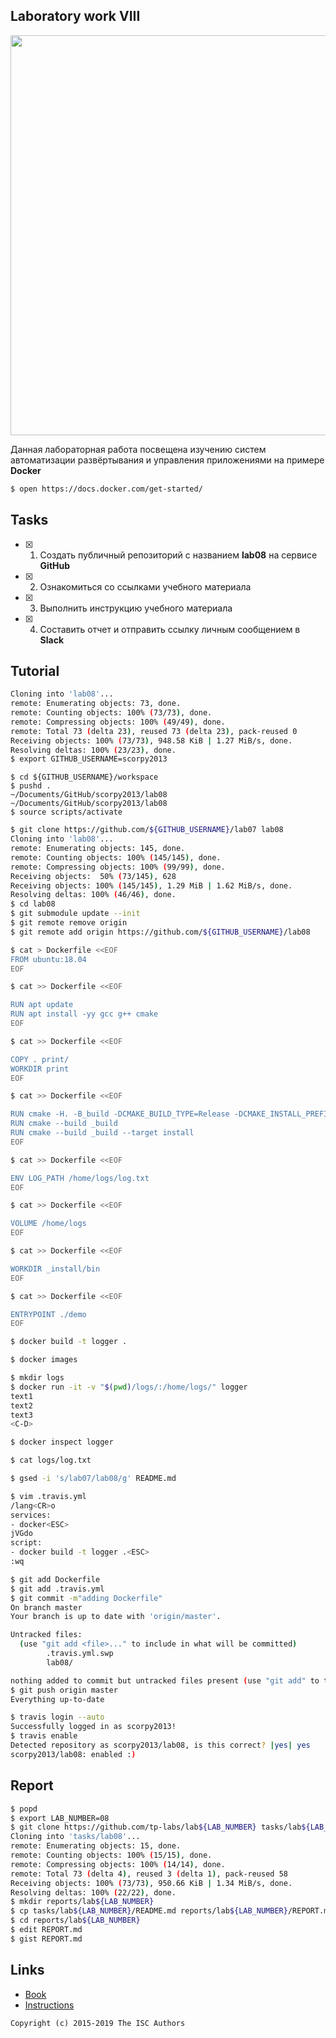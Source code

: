 ## Laboratory work VIII

<a href="https://yandex.ru/efir/?stream_id=v0mnBi_R2Ldw"><img src="https://raw.githubusercontent.com/tp-labs/lab08/master/preview.png" width="640"/></a>

Данная лабораторная работа посвещена изучению систем автоматизации развёртывания и управления приложениями на примере **Docker**

```sh
$ open https://docs.docker.com/get-started/
```

## Tasks

- [x] 1. Создать публичный репозиторий с названием **lab08** на сервисе **GitHub**
- [x] 2. Ознакомиться со ссылками учебного материала
- [x] 3. Выполнить инструкцию учебного материала
- [x] 4. Составить отчет и отправить ссылку личным сообщением в **Slack**

## Tutorial

```sh
Cloning into 'lab08'...
remote: Enumerating objects: 73, done.
remote: Counting objects: 100% (73/73), done.
remote: Compressing objects: 100% (49/49), done.
remote: Total 73 (delta 23), reused 73 (delta 23), pack-reused 0
Receiving objects: 100% (73/73), 948.58 KiB | 1.27 MiB/s, done.
Resolving deltas: 100% (23/23), done.
$ export GITHUB_USERNAME=scorpy2013
```

```
$ cd ${GITHUB_USERNAME}/workspace
$ pushd .
~/Documents/GitHub/scorpy2013/lab08 ~/Documents/GitHub/scorpy2013/lab08
$ source scripts/activate
```

```sh
$ git clone https://github.com/${GITHUB_USERNAME}/lab07 lab08
Cloning into 'lab08'...
remote: Enumerating objects: 145, done.
remote: Counting objects: 100% (145/145), done.
remote: Compressing objects: 100% (99/99), done.
Receiving objects:  50% (73/145), 628
Receiving objects: 100% (145/145), 1.29 MiB | 1.62 MiB/s, done.
Resolving deltas: 100% (46/46), done.
$ cd lab08
$ git submodule update --init
$ git remote remove origin
$ git remote add origin https://github.com/${GITHUB_USERNAME}/lab08
```

```sh
$ cat > Dockerfile <<EOF
FROM ubuntu:18.04
EOF
```

```sh
$ cat >> Dockerfile <<EOF

RUN apt update
RUN apt install -yy gcc g++ cmake
EOF
```

```sh
$ cat >> Dockerfile <<EOF

COPY . print/
WORKDIR print
EOF
```

```sh
$ cat >> Dockerfile <<EOF

RUN cmake -H. -B_build -DCMAKE_BUILD_TYPE=Release -DCMAKE_INSTALL_PREFIX=_install
RUN cmake --build _build
RUN cmake --build _build --target install
EOF
```

```sh
$ cat >> Dockerfile <<EOF

ENV LOG_PATH /home/logs/log.txt
EOF
```

```sh
$ cat >> Dockerfile <<EOF

VOLUME /home/logs
EOF
```

```sh
$ cat >> Dockerfile <<EOF

WORKDIR _install/bin
EOF
```

```sh
$ cat >> Dockerfile <<EOF

ENTRYPOINT ./demo
EOF
```

```sh
$ docker build -t logger .
```

```sh
$ docker images
```

```sh
$ mkdir logs
$ docker run -it -v "$(pwd)/logs/:/home/logs/" logger
text1
text2
text3
<C-D>
```

```sh
$ docker inspect logger
```

```sh
$ cat logs/log.txt
```

```sh
$ gsed -i 's/lab07/lab08/g' README.md
```

```sh
$ vim .travis.yml
/lang<CR>o
services:
- docker<ESC>
jVGdo
script:
- docker build -t logger .<ESC>
:wq
```

```sh
$ git add Dockerfile
$ git add .travis.yml
$ git commit -m"adding Dockerfile"
On branch master
Your branch is up to date with 'origin/master'.

Untracked files:
  (use "git add <file>..." to include in what will be committed)
        .travis.yml.swp
        lab08/

nothing added to commit but untracked files present (use "git add" to track)
$ git push origin master
Everything up-to-date
```

```sh
$ travis login --auto
Successfully logged in as scorpy2013!
$ travis enable
Detected repository as scorpy2013/lab08, is this correct? |yes| yes
scorpy2013/lab08: enabled :)
```

## Report

```sh
$ popd
$ export LAB_NUMBER=08
$ git clone https://github.com/tp-labs/lab${LAB_NUMBER} tasks/lab${LAB_NUMBER}
Cloning into 'tasks/lab08'...
remote: Enumerating objects: 15, done.
remote: Counting objects: 100% (15/15), done.
remote: Compressing objects: 100% (14/14), done.
remote: Total 73 (delta 4), reused 3 (delta 1), pack-reused 58
Receiving objects: 100% (73/73), 950.66 KiB | 1.34 MiB/s, done.
Resolving deltas: 100% (22/22), done.
$ mkdir reports/lab${LAB_NUMBER}
$ cp tasks/lab${LAB_NUMBER}/README.md reports/lab${LAB_NUMBER}/REPORT.md
$ cd reports/lab${LAB_NUMBER}
$ edit REPORT.md
$ gist REPORT.md
```

## Links

- [Book](https://www.dockerbook.com)
- [Instructions](https://docs.docker.com/engine/reference/builder/)

```
Copyright (c) 2015-2019 The ISC Authors
```
